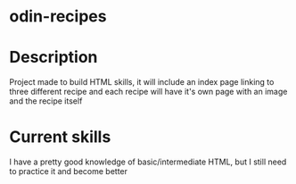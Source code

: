 # odin-recipes

# Description
Project made to build HTML skills, it will include an index page linking to three different recipe and each recipe will have it's own page with an image and the recipe itself

# Current skills
I have a pretty good knowledge of basic/intermediate HTML, but I still need to practice it and become better
